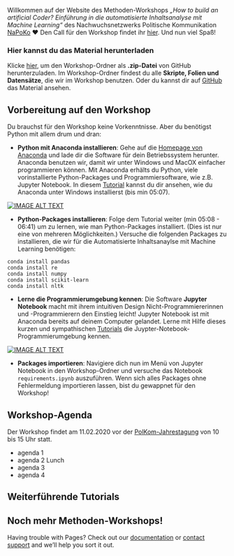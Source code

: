 Willkommen auf der Website des Methoden-Workshops _„How to build an artificial Coder? Einführung in die automatisierte Inhaltsanalyse mit Machine Learning“_ des Nachwuchsnetzwerks Politische Kommunikation [NaPoKo](http://napoko.de/) :hearts: Den Call für den Workshop findet ihr [hier](http://napoko.de/workshop-artificial-coder/). Und nun viel Spaß! 

### Hier kannst du das Material herunterladen 

Klicke [hier](https://github.com/ankekat1000/Workshop-ML-Automatisierte-Inhaltsanalyse/archive/main.zip), um den Workshop-Ordner als **.zip-Datei** von GitHub herunterzuladen. Im Workshop-Ordner findest du alle **Skripte, Folien und Datensätze**, die wir im Workshop benutzen. Oder du kannst dir auf [GitHub](https://github.com/ankekat1000/Workshop-ML-Automatisierte-Inhaltsanalyse) das Material ansehen. 

## Vorbereitung auf den Workshop

Du brauchst für den Workshop keine Vorkenntnisse. Aber du benötigst Python mit allem drum und dran:

- **Python mit Anaconda installieren**: Gehe auf die [Homepage von Anaconda](https://www.anaconda.com/products/individual) und lade dir die Software für dein Betriebssystem herunter. Anaconda benutzen wir, damit wir unter Windows und MacOX einfacher programmieren können. Mit Anaconda erhälts du Python, viele vorinstallierte Python-Packages und Programmiersoftware, wie z.B. Jupyter Notebook. In diesem [Tutorial](https://www.youtube.com/watch?v=5mDYijMfSzs "Watch this first tutorial") kannst du dir ansehen, wie du Anaconda unter Windows installierst (bis min 05:07).

[![IMAGE ALT TEXT](http://img.youtube.com/vi/5mDYijMfSzs/0.jpg)](http://www.youtube.com/watch?v=5mDYijMfSzs "Watch this first tutorial")

- **Python-Packages installieren**: Folge dem Tutorial weiter (min 05:08 - 06:41) um zu lernen, wie man Python-Packages installiert. (Dies ist nur eine von mehreren Möglichkeiten.) Versuche die folgenden Packages zu installieren, die wir für die Automatisierte Inhaltsanaylse mit Machine Learning benötigen:

```
conda install pandas
conda install re
conda install numpy
conda install scikit-learn
conda install nltk
```

- **Lerne die Programmierumgebung kennen**: Die Software **Jupyter Notebook** macht mit ihrem intuitiven Design Nicht-Programmiererinnen und -Programmierern den Einstieg leicht! Jupyter Notebook ist mit Anaconda bereits auf deinem Computer gelandet. Lerne mit Hilfe dieses kurzen und sympathischen [Tutorials](https://www.youtube.com/watch?v=NIGcXjhXNug "Watch this cute tutorial") die Juypter-Notebook-Programmierumgebung kennen.

[![IMAGE ALT TEXT](http://img.youtube.com/vi/NIGcXjhXNug/0.jpg)](https://www.youtube.com/watch?v=NIGcXjhXNug "Watch this cute tutorial")

- **Packages importieren**: Navigiere dich nun im Menü von Jupyter Notebook in den Workshop-Ordner und versuche das Notebook `requirements.ipynb` auszuführen. Wenn sich alles Packages ohne Fehlermeldung importieren lassen, bist du gewappnet für den Workshop!

## Workshop-Agenda

Der Workshop findet am 11.02.2020 vor der [PolKom-Jahrestagung](https://www.polkomm2021.de/) von 10 bis 15 Uhr statt.

- agenda 1
- agenda 2
 Lunch
- agenda 3
- agenda 4


## Weiterführende Tutorials

## Noch mehr Methoden-Workshops!

Having trouble with Pages? Check out our [documentation](https://docs.github.com/categories/github-pages-basics/) or [contact support](https://support.github.com/contact) and we’ll help you sort it out.
